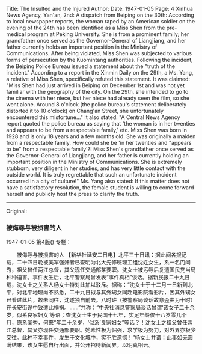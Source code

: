 Title: The Insulted and the Injured
Author:
Date: 1947-01-05
Page: 4
Xinhua News Agency, Yan'an, 2nd: A dispatch from Beiping on the 30th: According to local newspaper reports, the woman raped by an American soldier on the evening of the 24th has been identified as a Miss Shen from the pre-medical program at Peking University. She is from a prominent family; her grandfather once served as the Governor-General of Liangjiang, and her father currently holds an important position in the Ministry of Communications. After being violated, Miss Shen was subjected to various forms of persecution by the Kuomintang authorities. Following the incident, the Beiping Police Bureau issued a statement about the "truth of the incident." According to a report in the Xinmin Daily on the 29th, a Ms. Yang, a relative of Miss Shen, specifically refuted this statement. It was claimed: "Miss Shen had just arrived in Beiping on December 1st and was not yet familiar with the geography of the city. On the 29th, she intended to go to the cinema with her niece, but her niece had already seen the film, so she went alone. Around 8 o'clock (the police bureau's statement deliberately distorted it to 10 o'clock) on Chang'an Street, she unfortunately encountered this misfortune..." It also stated: "A Central News Agency report quoted the police bureau as saying that 'the woman is in her twenties and appears to be from a respectable family,' etc. Miss Shen was born in 1928 and is only 18 years and a few months old. She was originally a maiden from a respectable family. How could she be 'in her twenties and "appears to be" from a respectable family'?! Miss Shen's grandfather once served as the Governor-General of Liangjiang, and her father is currently holding an important position in the Ministry of Communications. She is extremely stubborn, very diligent in her studies, and has very little contact with the outside world. It is truly regrettable that such an unfortunate incident occurred in a city of culture!" Ms. Yang also stated: If this matter does not have a satisfactory resolution, the female student is willing to come forward herself and publicly host the press to clarify the truth.



<hr /> 

Original: 


### 被侮辱与被损害的人

1947-01-05
第4版()
专栏：

　　被侮辱与被损害的人
    【新华社延安二日电】北平三十日讯：据此间各报记载，二十四日晚被美军强奸者已查明为北大先修班理工组沈姓女生，系一名门闺秀，祖父曾任两江总督，其父现任交通部某要职。沈女士被污辱后复遭国民党当局种种迫害。事件发生后，北平警察局曾发表“事件真相”谈话。据新民报二十九日载，沈女士之关系人杨女士特对此加以驳斥。据称：“沈女士于十二月一日新到北平，对北平地理尚不熟悉，二十九日拟与其外甥女同赴电影院看影片，因其外甥女已看过此片，故未同往，沈遂独自前去。八时许（按警察局谈话故意歪曲为十时）在长安街途中致遭此横祸。……”并称：“中央社消息警察局谈话曾谓‘该女子二十余岁，似系良家妇女’等语；查沈女士生于民国十七年，实足年龄仅十八岁零几个月，原系闺秀，何来“年二十余岁，‘似系’良家妇女”等话？！沈女士之祖父曾任两江总督，其父亦现任交通部要职。她素性极为倔强，求学极为努力，对外界亦极少交往。此种不幸事件，发生于文化城中，实不胜遗憾！”杨女士并谓：此事如无圆满结果，该女生愿自行出面，并公开招待新闻界，以明真相云。
